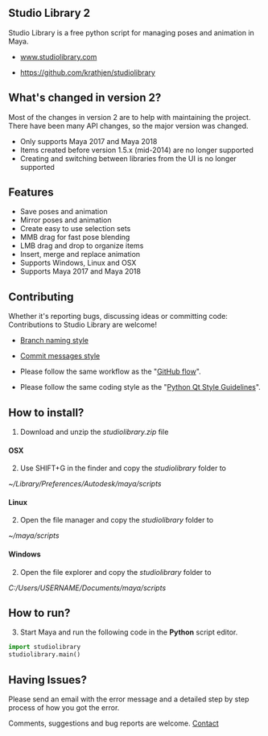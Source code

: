 ## Studio Library 2

Studio Library is a free python script for managing poses and animation in Maya.

* www.studiolibrary.com

* https://github.com/krathjen/studiolibrary


## What's changed in version 2?

Most of the changes in version 2 are to help with maintaining the project.
There have been many API changes, so the major version was changed.

* Only supports Maya 2017 and Maya 2018
* Items created before version 1.5.x (mid-2014) are no longer supported
* Creating and switching between libraries from the UI is no longer supported


## Features

* Save poses and animation
* Mirror poses and animation
* Create easy to use selection sets
* MMB drag for fast pose blending
* LMB drag and drop to organize items
* Insert, merge and replace animation
* Supports Windows, Linux and OSX
* Supports Maya 2017 and Maya 2018


## Contributing

Whether it's reporting bugs, discussing ideas or committing code: Contributions to Studio Library are welcome!

* [Branch naming style](https://stackoverflow.com/questions/273695/git-branch-naming-best-practices)

* [Commit messages style](https://github.com/erlang/otp/wiki/Writing-good-commit-messages)

* Please follow the same workflow as the "[GitHub flow](https://guides.github.com/introduction/flow/index.html)".

* Please follow the same coding style as the "[Python Qt Style Guidelines](http://bitesofcode.blogspot.co.uk/2011/10/pyqt-coding-style-guidelines.html)".


## How to install?

1. Download and unzip the *studiolibrary.zip* file

#### OSX
2. Use SHIFT+G in the finder and copy the *studiolibrary* folder to

*~/Library/Preferences/Autodesk/maya/scripts*

#### Linux
2. Open the file manager and copy the *studiolibrary* folder to

*~/maya/scripts*

#### Windows
2. Open the file explorer and copy the *studiolibrary* folder to

*C:/Users/USERNAME/Documents/maya/scripts*


## How to run?

3. Start Maya and run the following code in the **Python** script editor.

```python
import studiolibrary
studiolibrary.main()
```


## Having Issues?

Please send an email with the error message and a detailed step by step process of how you got the error.

Comments, suggestions and bug reports are welcome. [Contact](http://www.studiolibrary.com/contact)

